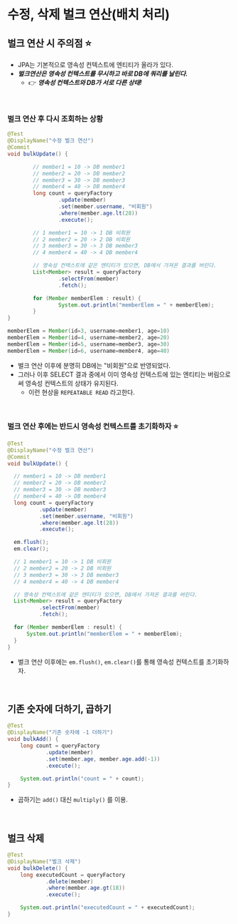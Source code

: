# 수정, 삭제 벌크 연산(배치 처리)

## 벌크 연산 시 주의점 ⭐️

- JPA는 기본적으로 영속성 컨텍스트에 엔티티가 올라가 있다.
- **_벌크연산은 영속성 컨텍스트를 무시하고 바로 DB에 쿼리를 날린다._**
  - 👉 **_영속성 컨텍스트와 DB가 서로 다른 상태!_**
  

<br>

### 벌크 연산 후 다시 조회하는 상황

```java
@Test
@DisplayName("수정 벌크 연산")
@Commit
void bulkUpdate() {

        // member1 = 10 -> DB member1
        // member2 = 20 -> DB member2
        // member3 = 30 -> DB member3
        // member4 = 40 -> DB member4
        long count = queryFactory
                .update(member)
                .set(member.username, "비회원")
                .where(member.age.lt(28))
                .execute();

        // 1 member1 = 10 -> 1 DB 비회원
        // 2 member2 = 20 -> 2 DB 비회원
        // 3 member3 = 30 -> 3 DB member3
        // 4 member4 = 40 -> 4 DB member4

        // 영속성 컨텍스트에 같은 엔티티가 있으면, DB에서 가져온 결과를 버린다.
        List<Member> result = queryFactory
                .selectFrom(member)
                .fetch();

        for (Member memberElem : result) {
                System.out.println("memberElem = " + memberElem);
        }
}
```

```java
memberElem = Member(id=3, username=member1, age=10)
memberElem = Member(id=4, username=member2, age=20)
memberElem = Member(id=5, username=member3, age=30)
memberElem = Member(id=6, username=member4, age=40)
```

- 벌크 연산 이후에 분명히 DB에는 "비회원"으로 반영되었다.
- 그러나 이후 SELECT 결과 중에서 이미 영속성 컨텍스트에 있는 엔티티는 버림으로써 영속성 컨텍스트의 상태가 유지된다.  
  - 이런 현상을 `REPEATABLE READ` 라고한다.

<br>


### 벌크 연산 후에는 반드시 영속성 컨텍스트를 초기화하자 ⭐️

```java
@Test
@DisplayName("수정 벌크 연산")
@Commit
void bulkUpdate() {

  // member1 = 10 -> DB member1
  // member2 = 20 -> DB member2
  // member3 = 30 -> DB member3
  // member4 = 40 -> DB member4
  long count = queryFactory
          .update(member)
          .set(member.username, "비회원")
          .where(member.age.lt(28))
          .execute();

  em.flush();
  em.clear();

  // 1 member1 = 10 -> 1 DB 비회원
  // 2 member2 = 20 -> 2 DB 비회원
  // 3 member3 = 30 -> 3 DB member3
  // 4 member4 = 40 -> 4 DB member4

  // 영속성 컨텍스트에 같은 엔티티가 있으면, DB에서 가져온 결과를 버린다.
  List<Member> result = queryFactory
          .selectFrom(member)
          .fetch();

  for (Member memberElem : result) {
      System.out.println("memberElem = " + memberElem);
  }
}
```

- 벌크 연산 이후에는 `em.flush()`, `em.clear()`를 통해 영속성 컨텍스트를 초기화하자.


<br>

## 기존 숫자에 더하기, 곱하기

```java
@Test
@DisplayName("기존 숫자에 -1 더하기")
void bulkAdd() {
    long count = queryFactory
            .update(member)
            .set(member.age, member.age.add(-1))
            .execute();

    System.out.println("count = " + count);
}
```

- 곱하기는 `add()` 대신 `multiply()` 를 이용.

<br>


## 벌크 삭제

```java
@Test
@DisplayName("벌크 삭제")
void bulkDelete() {
    long executedCount = queryFactory
            .delete(member)
            .where(member.age.gt(18))
            .execute();

    System.out.println("executedCount = " + executedCount);
}
```